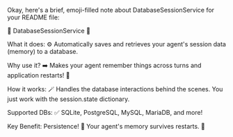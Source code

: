 Okay, here's a brief, emoji-filled note about DatabaseSessionService for your README file:

💾 DatabaseSessionService 💾

What it does: ⚙️ Automatically saves and retrieves your agent's session data (memory) to a database.

Why use it? ➡️ Makes your agent remember things across turns and application restarts! 🧠

How it works: 🪄 Handles the database interactions behind the scenes. You just work with the session.state dictionary.

Supported DBs: ✅ SQLite, PostgreSQL, MySQL, MariaDB, and more!

Key Benefit: Persistence! 💾 Your agent's memory survives restarts. 🚀